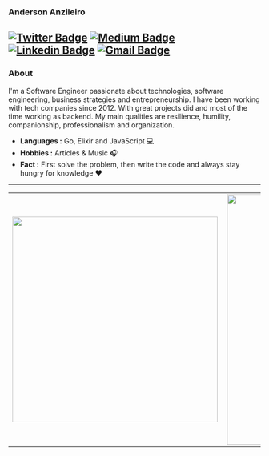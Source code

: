 ### Anderson Anzileiro
[![Twitter Badge](https://img.shields.io/badge/-Anderson_Anzileiro-1ca0f1?style=flat-square&logo=twitter&logoColor=white&link=https://twitter.com/anzileiro)](https://twitter.com/anzileiro) [![Medium Badge](https://img.shields.io/badge/-Anderson_Anzileiro-gray?style=flat-square&logo=medium&logoColor=white&link=https://medium.com/@anzileiro)](https://medium.com/@anzileiro) [![Linkedin Badge](https://img.shields.io/badge/-Anderson_Anzileiro-blue?style=flat-square&logo=Linkedin&logoColor=white&link=https://www.linkedin.com/in/anzileiro//)](https://www.linkedin.com/in/anzileiro/) [![Gmail Badge](https://img.shields.io/badge/-anderson.anzileiro@gmail.com-c14438?style=flat-square&logo=Gmail&logoColor=white&link=mailto:anderson.anzileiro@gmail.com)](mailto:anderson.anzileiro@gmail.com)
---------------------------------------------------------------------------------------------------------------------------------------------------------------------------------
### About

I'm a Software Engineer passionate about technologies, software engineering, business strategies and entrepreneurship. I have been working with tech companies since 2012. With great projects did and most of the time working as backend. My main qualities are resilience, humility, companionship, professionalism and organization.

-  **Languages :** Go, Elixir and JavaScript :computer:
-  **Hobbies :** Articles & Music :headphones:
-  **Fact :** First solve the problem, then write the code and always stay hungry for knowledge :heart: 

---------------------------------------------------------------------------------------------------------------------------------------------------------------------------------

<center>
<table>
  <tr>
      <td><img width="410px" align="left" src="https://github-readme-stats.vercel.app/api/top-langs?username=anzileiro&hide=html&layout=compact" /></td>
      <td><img width="500px" align="left" src="https://github-readme-stats.vercel.app/api?username=anzileiro&hide=html&layout=compact" /></td>
  </tr>   
</table>
</center>

